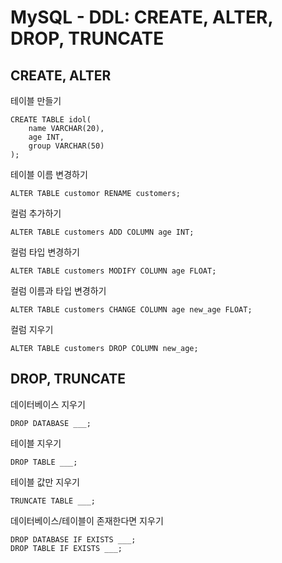 # MySQL - DDL: CREATE, ALTER, DROP, TRUNCATE
## CREATE, ALTER
테이블 만들기
```
CREATE TABLE idol(
    name VARCHAR(20),
    age INT,
    group VARCHAR(50)
);
```

테이블 이름 변경하기
```
ALTER TABLE customor RENAME customers;
```
컬럼 추가하기
```
ALTER TABLE customers ADD COLUMN age INT;
```
컬럼 타입 변경하기
```
ALTER TABLE customers MODIFY COLUMN age FLOAT;
```
컬럼 이름과 타입 변경하기
```
ALTER TABLE customers CHANGE COLUMN age new_age FLOAT;
```
컬럼 지우기
```
ALTER TABLE customers DROP COLUMN new_age;
```
## DROP, TRUNCATE
데이터베이스 지우기
```
DROP DATABASE ___;
```
테이블 지우기
```
DROP TABLE ___;
```
테이블 값만 지우기
```
TRUNCATE TABLE ___;
```
데이터베이스/테이블이 존재한다면 지우기
```
DROP DATABASE IF EXISTS ___;
DROP TABLE IF EXISTS ___;
```













  
